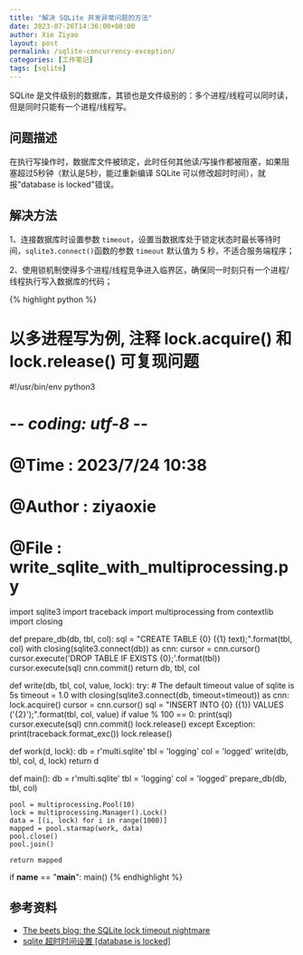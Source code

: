 ```yaml
---
title: "解决 SQLite 并发异常问题的方法"
date: 2023-07-26T14:36:00+08:00
author: Xie Ziyao
layout: post
permalink: /sqlite-concurrency-exception/
categories: [工作笔记]
tags: [sqlite]
---
```


SQLite 是文件级别的数据库，其锁也是文件级别的：多个进程/线程可以同时读，但是同时只能有一个进程/线程写。

## 问题描述

在执行写操作时，数据库文件被琐定，此时任何其他读/写操作都被阻塞，如果阻塞超过5秒钟（默认是5秒，能过重新编译 SQLite 可以修改超时时间），就报"database is locked"错误。

## 解决方法

1、连接数据库时设置参数 `timeout`，设置当数据库处于锁定状态时最长等待时间，`sqlite3.connect()`函数的参数 `timeout` 默认值为 5 秒，不适合服务端程序；

2、使用锁机制使得多个进程/线程竞争进入临界区，确保同一时刻只有一个进程/线程执行写入数据库的代码；

{% highlight python %}
# 以多进程写为例, 注释 lock.acquire() 和 lock.release() 可复现问题

#!/usr/bin/env python3
# -*- coding: utf-8 -*-
# @Time : 2023/7/24 10:38
# @Author : ziyaoxie
# @File : write_sqlite_with_multiprocessing.py

import sqlite3
import traceback
import multiprocessing
from contextlib import closing


def prepare_db(db, tbl, col):
    sql = "CREATE TABLE {0} ({1} text);".format(tbl, col)
    with closing(sqlite3.connect(db)) as cnn:
        cursor = cnn.cursor()
        cursor.execute('DROP TABLE IF EXISTS {0};'.format(tbl))
        cursor.execute(sql)
        cnn.commit()
    return db, tbl, col


def write(db, tbl, col, value, lock):
    try:
        # The default timeout value of sqlite is 5s
        timeout = 1.0
        with closing(sqlite3.connect(db, timeout=timeout)) as cnn:
            lock.acquire()
            cursor = cnn.cursor()
            sql = "INSERT INTO {0} ({1}) VALUES ('{2}');".format(tbl, col, value)
            if value % 100 == 0:
                print(sql)
            cursor.execute(sql)
            cnn.commit()
            lock.release()
    except Exception:
        print(traceback.format_exc())
        lock.release()


def work(d, lock):
    db = r'multi.sqlite'
    tbl = 'logging'
    col = 'logged'
    write(db, tbl, col, d, lock)
    return d


def main():
    db = r'multi.sqlite'
    tbl = 'logging'
    col = 'logged'
    prepare_db(db, tbl, col)

    pool = multiprocessing.Pool(10)
    lock = multiprocessing.Manager().Lock()
    data = [(i, lock) for i in range(1000)]
    mapped = pool.starmap(work, data)
    pool.close()
    pool.join()

    return mapped


if __name__ == "__main__":
    main()
{% endhighlight %}

## 参考资料

- [The beets blog: the SQLite lock timeout nightmare](https://beets.io/blog/sqlite-nightmare.html)
- [sqlite 超时时间设置 [database is locked]](https://www.cnblogs.com/jasongrass/p/14609946.html)
